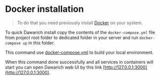 # Docker installation

> To do that you need previously install [Docker](https://docs.docker.com/get-docker/) on your system.

To quick Dawarich install copy the contents of the `docker-compose.yml` file from project root folder to dedicated folder in your server and run `docker-compose up` in this folder.

This command use [docker-compose.yml](../docker-compose.yml) to build your local environment.

When this command done successfully and all services in containers will start you can open Dawarich web UI by this link [http://127.0.0.1:3000](http://127.0.0.1:3000). 
